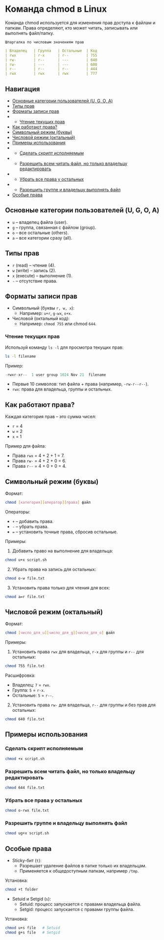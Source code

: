 # Команда chmod в Linux

Команда chmod используется для изменения прав доступа к файлам и папкам. Права определяют, кто может читать, записывать или выполнять файл/папку.

`Шпаргалка по числовым значениям прав`

```yml
| Владелец   | Группа   | Остальные  | Код                                             
| rwx        | r-x      | r--        | 755
| rw-        | r--      | ---        | 640
| rw-        | ---      | ---        | 600
| r--        | r--      | r--        | 444
| rwx        | rwx      | rwx        | 777
```

## Навигация

- [Основные категории пользователей (U, G, O, A)](#основные-категории-пользователей-u-g-o-a)
- [Типы прав](#типы-прав)
- [Форматы записи прав](#форматы-записи-прав)
- - [Чтение текущих прав](#чтение-текущих-прав)
- [Как работают права?](#как-работают-права)
- [Символьный режим (буквы)](#символьный-режим-буквы)
- [Числовой режим (октальный)](#числовой-режим-октальный)
- [Примеры использования](#примеры-использования)
- - [Сделать скрипт исполняемым](#сделать-скрипт-исполняемым)
- - [Разрешить всем читать файл, но только владельцу редактировать](#разрешить-всем-читать-файл-но-только-владельцу-редактировать)
- - [Убрать все права у остальных](#убрать-все-права-у-остальных)
- - [Разрешить группе и владельцу выполнять файл](#разрешить-группе-и-владельцу-выполнять-файл)
- [Особые права](#особые-права)

## Основные категории пользователей (U, G, O, A)

* `u` – владелец файла (user).
* `g` – группа, связанная с файлом (group).
* `o` – все остальные (others).
* `a` – все категории сразу (all).

## Типы прав

* `r` (read) – чтение (4).
* `w` (write) – запись (2).
* `x` (execute) – выполнение (1).
* `-` – отсутствие права.

## Форматы записи прав

* Символьный (буквы `r, w, x`):
  * Например: `u+r`, `g-wx`, `o+x`.
* Числовой (октальный код):
  * Например: `chmod 755` или chmod `644`.

### Чтение текущих прав

Используй команду `ls -l` для просмотра текущих прав:

```bash
ls -l filename
```

Пример:

```csharp
-rwxr-xr--  1 user group 1024 Nov 21  filename
```

* Первые 10 символов: тип файла + права (например, `-rw-r--r--`).
* `rwx`: права для владельца, группы и остальных.

## Как работают права?

Каждая категория прав – это сумма чисел:

* `r` = 4
* `w` = 2
* `x` = 1

Пример для файла:

* Права `rwx` = 4 + 2 + 1 = 7.
* Права `rw-` = 4 + 2 + 0 = 6.
* Права `r--` = 4 + 0 + 0 = 4.

## Символьный режим (буквы)

Формат:

```bash
chmod [категория][оператор][права] файл
```

Операторы:

* `+` – добавить права.
* `-` – убрать права.
* `=` – установить точные права, сбросив остальные.

Примеры:

1. Добавить право на выполнение для владельца:

```bash
chmod u+x script.sh
```

2. Убрать права на запись для остальных:

```bash
chmod o-w file.txt
```

3. Установить права только для чтения для всех:

```bash
chmod a=r file.txt
```

## Числовой режим (октальный)

Формат:

```bash
chmod [число_для_u][число_для_g][число_для_o] файл
```

Примеры:

1. Установить права `rwx` для владельца, `r-x` для группы и `r--` для остальных:

```bash
chmod 755 file.txt
```

Расшифровка:

* Владелец: `7` = `rwx`.
* Группа: `5` = `r-x`.
* Остальные: `5` = `r--`.

2. Установить права `rw-` для владельца, `r--` для группы и без прав для остальных:

```bash
chmod 640 file.txt
```

## Примеры использования

### Сделать скрипт исполняемым

```bash
chmod +x script.sh
```

### Разрешить всем читать файл, но только владельцу редактировать

```bash
chmod 644 file.txt
```

### Убрать все права у остальных

```bash
chmod o-rwx file.txt
```

### Разрешить группе и владельцу выполнять файл

```bash
chmod ug+x script.sh
```

## Особые права

* Sticky-бит (`t`):
  * Разрешает удаление файлов в папке только их владельцам.
  * Применяется к общедоступным папкам, например `/tmp`.

Установка:

```bash
chmod +t folder
```

* Setuid и Setgid (`s`):
  * Setuid: процесс запускается с правами владельца файла.
  * Setgid: процесс запускается с правами группы файла.

Установка:

```bash
chmod u+s file   # Setuid
chmod g+s file   # Setgid
```
